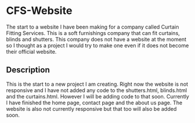 # CFS-Website
The start to a website I have been making for a company called Curtain Fitting Services. This is a soft furnishings company that can fit curtains, blinds and shutters.
This company does not have a website at the moment so I thought as a project I would try to make one even if it does not become their official website. 

## Description
This is the start to a new project I am creating. Right now the website is not responsive and I have not added any code to the shutters.html, blinds.html and the curtains.html.
However I will be adding code to that soon. Currently I have finished the home page, contact page and the about us page. 
The website is also not currently responsive but that too will also be added soon. 
